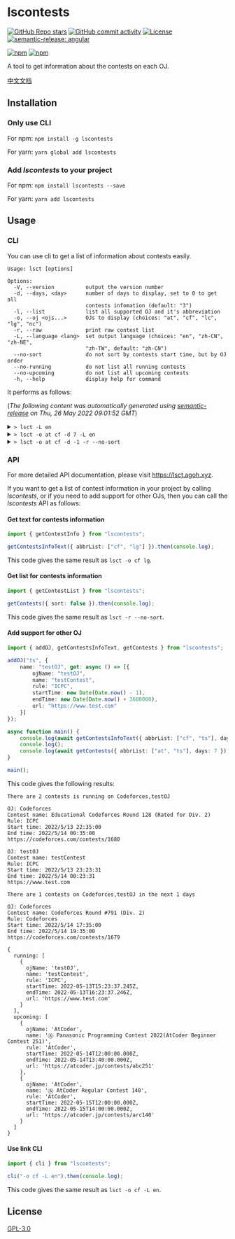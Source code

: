 # lscontests

[![GitHub Repo stars](https://img.shields.io/github/stars/StableAgOH/lscontests?style=social)](https://github.com/StableAgOH/lscontests)
[![GitHub commit activity](https://img.shields.io/github/commit-activity/m/StableAgOH/lscontests?logo=github)](https://github.com/StableAgOH/lscontests)
[![License](https://img.shields.io/github/license/StableAgOH/lscontests)](https://github.com/StableAgOH/lscontests)
[![semantic-release: angular](https://img.shields.io/badge/semantic--release-angular-e10079?logo=semantic-release)](https://github.com/semantic-release/semantic-release)

[![npm](https://img.shields.io/npm/v/lscontests?logo=npm)](https://www.npmjs.com/package/lscontests)
[![npm](https://img.shields.io/npm/dw/lscontests?logo=npm)](https://www.npmjs.com/package/lscontests)

A tool to get information about the contests on each OJ.

[中文文档](https://github.com/StableAgOH/lscontests/blob/main/README-zh-CN.md)

## Installation

### Only use CLI

For npm: `npm install -g lscontests`

For yarn: `yarn global add lscontests`

### Add *lscontests* to your project

For npm: `npm install lscontests --save`

For yarn: `yarn add lscontests`

## Usage

### CLI

You can use cli to get a list of information about contests easily.

<!-- block_help begin -->
```text
Usage: lsct [options]

Options:
  -V, --version          output the version number
  -d, --days, <day>      number of days to display, set to 0 to get all
                         contests infomation (default: "3")
  -l, --list             list all supported OJ and it's abbreviation
  -o, --oj <ojs...>      OJs to display (choices: "at", "cf", "lc", "lg", "nc")
  -r, --raw              print raw contest list
  -L, --language <lang>  set output language (choices: "en", "zh-CN", "zh-NE",
                         "zh-TW", default: "zh-CN")
  --no-sort              do not sort by contests start time, but by OJ order
  --no-running           do not list all running contests
  --no-upcoming          do not list all upcoming contests
  -h, --help             display help for command
```
<!-- block_help end -->

It performs as follows:

<!-- block_cli begin -->
(*The following content was automatically generated using [semantic-release](https://github.com/semantic-release/semantic-release) on Thu, 26 May 2022 09:01:52 GMT*)

<details>
<summary> <code>> lsct -L en</code> </summary>

```text
No running contests

There are 4 contests on AtCoder,LeetCode in the next 3 days

OJ: AtCoder
Contest name: Ⓗ AtCoder Heuristic Contest 011
Rule: AtCoder
Start time: 5/28/2022, 03:00:00
End time: 6/5/2022, 10:00:00
https://atcoder.jp/contests/ahc011

OJ: AtCoder
Contest name: Ⓐ NOMURA Programming Contest 2022（AtCoder Beginner Contest 253）
Rule: AtCoder
Start time: 5/28/2022, 12:00:00
End time: 5/28/2022, 13:40:00
https://atcoder.jp/contests/abc253

OJ: LeetCode
Contest name: Biweekly Contest 79
Rule: AtCoder
Start time: 5/28/2022, 14:30:00
End time: 5/28/2022, 16:00:00
https://leetcode.com/contest/biweekly-contest-79

OJ: LeetCode
Contest name: Weekly Contest 295
Rule: AtCoder
Start time: 5/29/2022, 02:30:00
End time: 5/29/2022, 04:00:00
https://leetcode.com/contest/weekly-contest-295
```

</details>

<details>
<summary> <code>> lsct -o at cf -d 7 -L en</code> </summary>

```text
No running contests

There are 4 contests on AtCoder,Codeforces in the next 7 days

OJ: AtCoder
Contest name: Ⓗ AtCoder Heuristic Contest 011
Rule: AtCoder
Start time: 5/28/2022, 03:00:00
End time: 6/5/2022, 10:00:00
https://atcoder.jp/contests/ahc011

OJ: AtCoder
Contest name: Ⓐ NOMURA Programming Contest 2022（AtCoder Beginner Contest 253）
Rule: AtCoder
Start time: 5/28/2022, 12:00:00
End time: 5/28/2022, 13:40:00
https://atcoder.jp/contests/abc253

OJ: AtCoder
Contest name: Ⓐ AtCoder Regular Contest 141
Rule: AtCoder
Start time: 5/29/2022, 12:00:00
End time: 5/29/2022, 14:00:00
https://atcoder.jp/contests/arc141

OJ: Codeforces
Contest name: CodeCraft-22 and Codeforces Round #795 (Div. 2)
Rule: Codeforces
Start time: 5/31/2022, 14:35:00
End time: 5/31/2022, 16:35:00
https://codeforces.com/contests/1691
```

</details>

<details>
<summary> <code>> lsct -o at cf -d -1 -r --no-sort</code> </summary>

```json
{
  "running": [],
  "upcoming": [
    {
      "ojName": "AtCoder",
      "name": "Ⓗ AtCoder Heuristic Contest 011",
      "rule": "AtCoder",
      "startTime": "2022-05-28T03:00:00.000Z",
      "endTime": "2022-06-05T10:00:00.000Z",
      "url": "https://atcoder.jp/contests/ahc011"
    },
    {
      "ojName": "AtCoder",
      "name": "Ⓐ NOMURA Programming Contest 2022（AtCoder Beginner Contest 253）",
      "rule": "AtCoder",
      "startTime": "2022-05-28T12:00:00.000Z",
      "endTime": "2022-05-28T13:40:00.000Z",
      "url": "https://atcoder.jp/contests/abc253"
    },
    {
      "ojName": "AtCoder",
      "name": "Ⓐ AtCoder Regular Contest 141",
      "rule": "AtCoder",
      "startTime": "2022-05-29T12:00:00.000Z",
      "endTime": "2022-05-29T14:00:00.000Z",
      "url": "https://atcoder.jp/contests/arc141"
    },
    {
      "ojName": "AtCoder",
      "name": "Ⓐ AtCoder Beginner Contest 254",
      "rule": "AtCoder",
      "startTime": "2022-06-04T12:00:00.000Z",
      "endTime": "2022-06-04T13:40:00.000Z",
      "url": "https://atcoder.jp/contests/abc254"
    },
    {
      "ojName": "AtCoder",
      "name": "Ⓐ Aising Programming Contest 2022（AtCoder Beginner Contest 255）",
      "rule": "AtCoder",
      "startTime": "2022-06-11T12:00:00.000Z",
      "endTime": "2022-06-11T13:40:00.000Z",
      "url": "https://atcoder.jp/contests/abc255"
    },
    {
      "ojName": "AtCoder",
      "name": "Ⓐ AtCoder Regular Contest 142",
      "rule": "AtCoder",
      "startTime": "2022-06-19T12:00:00.000Z",
      "endTime": "2022-06-19T14:00:00.000Z",
      "url": "https://atcoder.jp/contests/arc142"
    },
    {
      "ojName": "AtCoder",
      "name": "Ⓐ AtCoder Regular Contest 143",
      "rule": "AtCoder",
      "startTime": "2022-06-26T12:00:00.000Z",
      "endTime": "2022-06-26T14:00:00.000Z",
      "url": "https://atcoder.jp/contests/arc143"
    },
    {
      "ojName": "Codeforces",
      "name": "CodeCraft-22 and Codeforces Round #795 (Div. 2)",
      "rule": "Codeforces",
      "startTime": "2022-05-31T14:35:00.000Z",
      "endTime": "2022-05-31T16:35:00.000Z",
      "url": "https://codeforces.com/contests/1691"
    },
    {
      "ojName": "Codeforces",
      "name": "Codeforces Round #796 (Div. 1)",
      "rule": "Codeforces",
      "startTime": "2022-06-03T14:35:00.000Z",
      "endTime": "2022-06-03T16:35:00.000Z",
      "url": "https://codeforces.com/contests/1687"
    },
    {
      "ojName": "Codeforces",
      "name": "Codeforces Round #796 (Div. 2)",
      "rule": "Codeforces",
      "startTime": "2022-06-03T14:35:00.000Z",
      "endTime": "2022-06-03T16:35:00.000Z",
      "url": "https://codeforces.com/contests/1688"
    },
    {
      "ojName": "Codeforces",
      "name": "Codeforces Round #797 (Div. 3)",
      "rule": "ICPC",
      "startTime": "2022-06-07T14:35:00.000Z",
      "endTime": "2022-06-07T16:50:00.000Z",
      "url": "https://codeforces.com/contests/1690"
    },
    {
      "ojName": "Codeforces",
      "name": "Codeforces Round #798 (Div. 2)",
      "rule": "Codeforces",
      "startTime": "2022-06-10T16:35:00.000Z",
      "endTime": "2022-06-10T18:35:00.000Z",
      "url": "https://codeforces.com/contests/1689"
    }
  ]
}
```

</details>
<!-- block_cli end -->

### API

For more detailed API documentation, please visit <https://lsct.agoh.xyz>.

If you want to get a list of contest information in your project by calling *lscontests*, or if you need to add support for other OJs, then you can call the *lscontests* API as follows:

#### Get text for contests information

```typescript
import { getContestInfo } from "lscontests";

getContestsInfoText({ abbrList: ["cf", "lg"] }).then(console.log);
```

This code gives the same result as `lsct -o cf lg`.

#### Get list for contests information

```typescript
import { getContestList } from "lscontests";

getContests({ sort: false }).then(console.log);
```

This code gives the same result as `lsct -r --no-sort`.

#### Add support for other OJ

```typescript
import { addOJ, getContestsInfoText, getContests } from "lscontests";

addOJ("ts", {
    name: "testOJ", get: async () => [{
        ojName: "testOJ",
        name: "testContest",
        rule: "ICPC",
        startTime: new Date(Date.now() - 1),
        endTime: new Date(Date.now() + 3600000),
        url: "https://www.test.com"
    }]
});

async function main() {
    console.log(await getContestsInfoText({ abbrList: ["cf", "ts"], days: 1 }, "en"));
    console.log();
    console.log(await getContests({ abbrList: ["at", "ts"], days: 7 }));
}

main();
```

This code gives the following results:

```text
There are 2 contests is running on Codeforces,testOJ

OJ: Codeforces
Contest name: Educational Codeforces Round 128 (Rated for Div. 2)
Rule: ICPC
Start time: 2022/5/13 22:35:00
End time: 2022/5/14 00:35:00
https://codeforces.com/contests/1680

OJ: testOJ
Contest name: testContest
Rule: ICPC
Start time: 2022/5/13 23:23:31
End time: 2022/5/14 00:23:31
https://www.test.com

There are 1 contests on Codeforces,testOJ in the next 1 days

OJ: Codeforces
Contest name: Codeforces Round #791 (Div. 2)
Rule: Codeforces
Start time: 2022/5/14 17:35:00
End time: 2022/5/14 19:35:00
https://codeforces.com/contests/1679

{
  running: [
    {
      ojName: 'testOJ',
      name: 'testContest',
      rule: 'ICPC',
      startTime: 2022-05-13T15:23:37.245Z,
      endTime: 2022-05-13T16:23:37.246Z,
      url: 'https://www.test.com'
    }
  ],
  upcoming: [
    {
      ojName: 'AtCoder',
      name: 'Ⓐ Panasonic Programming Contest 2022(AtCoder Beginner Contest 251)',
      rule: 'AtCoder',
      startTime: 2022-05-14T12:00:00.000Z,
      endTime: 2022-05-14T13:40:00.000Z,
      url: 'https://atcoder.jp/contests/abc251'
    },
    {
      ojName: 'AtCoder',
      name: 'Ⓐ AtCoder Regular Contest 140',
      rule: 'AtCoder',
      startTime: 2022-05-15T12:00:00.000Z,
      endTime: 2022-05-15T14:00:00.000Z,
      url: 'https://atcoder.jp/contests/arc140'
    }
  ]
}
```

#### Use link CLI

```typescript
import { cli } from "lscontests";

cli("-o cf -L en").then(console.log);
```

This code gives the same result as `lsct -o cf -L en`.

## License

[GPL-3.0](https://www.gnu.org/licenses/gpl-3.0.html)
